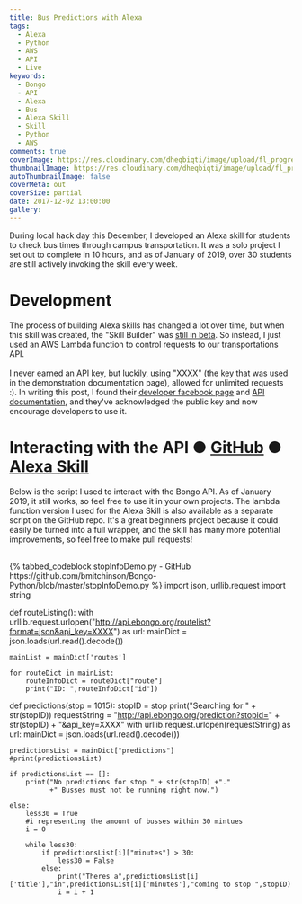 ```yaml
---
title: Bus Predictions with Alexa
tags:
  - Alexa
  - Python
  - AWS
  - API
  - Live
keywords:
  - Bongo
  - API
  - Alexa
  - Bus
  - Alexa Skill
  - Skill
  - Python
  - AWS
comments: true
coverImage: https://res.cloudinary.com/dheqbiqti/image/upload/fl_progressive,w_1300/v1546745048/Projects/Bongo/bongo.webp
thumbnailImage: https://res.cloudinary.com/dheqbiqti/image/upload/fl_progressive,r_50:5/v1547070329/Projects/Bongo/BongoThumb.webp
autoThumbnailImage: false
coverMeta: out
coverSize: partial
date: 2017-12-02 13:00:00
gallery:
---
```


During local hack day this December, I developed an Alexa skill for students to check bus times through campus transportation. It was a solo project I set out to complete in 10 hours, and as of January of 2019, over 30 students are still actively invoking the skill every week.
</br>

<!-- More -->

# Development

The process of building Alexa skills has changed a lot over time, but when this skill was created, the "Skill Builder" was [still in beta](https://developer.amazon.com/blogs/alexa/post/02d828b6-3144-46ea-9b4c-5ed2cbfadb9c/announcing-new-alexa-skill-builder-beta-a-tool-for-creating-skills). So instead, I just used an AWS Lambda function to control requests to our transportations API.
</br></br>
I never earned an API key, but luckily, using "XXXX" (the key that was used in the demonstration documentation page), allowed for unlimited requests :). In writing this post, I found their [developer facebook page](https://www.facebook.com/bongodevelopers/) and [API documentation](https://api.ebongo.org/), and they've acknowledged the public key and now encourage developers to use it.
</br>

# Interacting with the API ● [GitHub](https://github.com/bmitchinson/Bongo-Python/tree/master) ● [Alexa Skill](https://www.amazon.com/Mitchinson-Apps-Bongo/dp/B077X254MN/)

Below is the script I used to interact with the Bongo API. As of January 2019, it still works, so feel free to use it in your own projects.
The lambda function version I used for the Alexa Skill is also available as a separate script on the GitHub repo. It's a great beginners project because it could easily be turned into a full wrapper, and the skill has many more potential improvements, so feel free to make pull requests!
</br></br>

<div style="height:600px;overflow-y:scroll">
{% tabbed_codeblock stopInfoDemo.py - GitHub https://github.com/bmitchinson/Bongo-Python/blob/master/stopInfoDemo.py %}
      <!-- tab python -->
import json, urllib.request
import string

def routeListing():
with urllib.request.urlopen("http://api.ebongo.org/routelist?format=json&api_key=XXXX") as url:
mainDict = json.loads(url.read().decode())

    mainList = mainDict['routes']

    for routeDict in mainList:
        routeInfoDict = routeDict["route"]
        print("ID: ",routeInfoDict["id"])

def predictions(stop = 1015):
stopID = stop
print("Searching for " + str(stopID))
requestString = "http://api.ebongo.org/prediction?stopid=" + str(stopID) + "&api_key=XXXX"
with urllib.request.urlopen(requestString) as url:
mainDict = json.loads(url.read().decode())

    predictionsList = mainDict["predictions"]
    #print(predictionsList)

    if predictionsList == []:
        print("No predictions for stop " + str(stopID) +"."
              +" Busses must not be running right now.")

    else:
        less30 = True
        #i representing the amount of busses within 30 mintues
        i = 0

        while less30:
            if predictionsList[i]["minutes"] > 30:
                less30 = False
            else:
                print("Theres a",predictionsList[i]['title'],"in",predictionsList[i]['minutes'],"coming to stop ",stopID)
                i = i + 1

def main():
stop = int(input("Please Enter Stop ID: ")) #1015 is currier bus stop near burge
predictions(stop)

if **name** == "**main**":
main()

      <!-- endtab -->

{% endtabbed_codeblock %}

</div>
